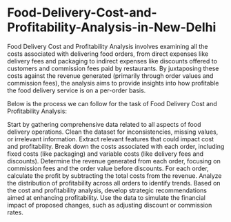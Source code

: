 # Food-Delivery-Cost-and-Profitability-Analysis-in-New-Delhi
Food Delivery Cost and Profitability Analysis involves examining all the costs associated with delivering food orders, from direct expenses like delivery fees and packaging to indirect expenses like discounts offered to customers and commission fees paid by restaurants. By juxtaposing these costs against the revenue generated (primarily through order values and commission fees), the analysis aims to provide insights into how profitable the food delivery service is on a per-order basis.

Below is the process we can follow for the task of Food Delivery Cost and Profitability Analysis:

Start by gathering comprehensive data related to all aspects of food delivery operations.
Clean the dataset for inconsistencies, missing values, or irrelevant information.
Extract relevant features that could impact cost and profitability.
Break down the costs associated with each order, including fixed costs (like packaging) and variable costs (like delivery fees and discounts).
Determine the revenue generated from each order, focusing on commission fees and the order value before discounts.
For each order, calculate the profit by subtracting the total costs from the revenue. Analyze the distribution of profitability across all orders to identify trends.
Based on the cost and profitability analysis, develop strategic recommendations aimed at enhancing profitability.
Use the data to simulate the financial impact of proposed changes, such as adjusting discount or commission rates.
